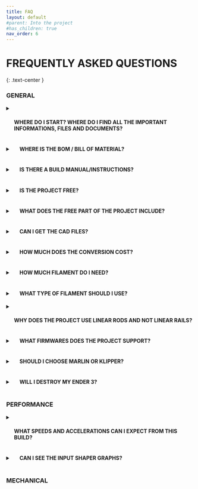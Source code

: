 ```yaml
---
title: FAQ
layout: default
#parent: Into the project
#has_children: true
nav_order: 6
---
```

# FREQUENTLY ASKED QUESTIONS
{: .text-center }

### GENERAL

<details>
    <summary><h4 style="display:inline-block;margin-left:1.5em"> WHERE DO I START? WHERE DO I FIND ALL THE IMPORTANT INFORMATIONS, FILES AND DOCUMENTS? </h4></summary>
<p>The main crossroad for the project is this website, where you will find all the important information and links to build the printer. I would recommend reading through the entire website starting with <a href="https://rh3d.xyz/">E3NG</a> and <a href="https://rh3d.xyz/into.html">Into the project</a>. If you want to get even deeper and be part of the community, <a href="https://discord.com/invite/Zkvu6uu2AR">join the Discord</a>.</p>
<p>Main STL files ready to print are hosted on <a href="https://www.printables.com/en/model/922401">Printables</a>.</p>
<p>CAD files are currently available through a small donation on <a href="https://ko-fi.com/rh3dcz">Ko-Fi</a>.</p>
</details>

<details>
    <summary><h4 style="display:inline-block;margin-left:1.5em"> WHERE IS THE BOM / BILL OF MATERIAL? </h4></summary>
<p>This project is using the <a href="https://rh3d.xyz/configure.html">CONFIGURATOR</a>, which includes the BOM and other necessary things.</p>
</details>

<details>
    <summary><h4 style="display:inline-block;margin-left:1.5em"> IS THERE A BUILD MANUAL/INSTRUCTIONS? </h4></summary>
<p>There is a build manual for the beta version, link is on the <a href="https://www.printables.com/en/model/922401">Printables</a> page.</p>
<p>Build manual for the NG v1.2 is not existent but will be made.</p>
</details>

<details>
    <summary><h4 style="display:inline-block;margin-left:1.5em"> IS THE PROJECT FREE? </h4></summary>
<p>The project is free for personal use and commercial use (print farms, content making, presentational purposes) but it is not allowed to sell the project parts or assembly kits without a permission.</p>
<p>It is released under <a href="https://creativecommons.org/licenses/by-nc-sa/4.0/">CC BY-NC-SA 4.0 license</a>.</p>
</details>

<details>
    <summary><h4 style="display:inline-block;margin-left:1.5em"> WHAT DOES THE FREE PART OF THE PROJECT INCLUDE? </h4></summary>
<p>STL files for printing all the parts, CONFIGURATOR with BILL OF MATERIAL and PRINTED PARTS. In the future, the BUILD MANUAL will also be included.</p>
</details>

<details>
    <summary><h4 style="display:inline-block;margin-left:1.5em"> CAN I GET THE CAD FILES? </h4></summary>
<p>As mentioned in the first answer, CAD files are currently available through a small donation on <a href="https://ko-fi.com/rh3dcz">Ko-Fi</a>.</p>
</details>

<details>
    <summary><h4 style="display:inline-block;margin-left:1.5em"> HOW MUCH DOES THE CONVERSION COST? </h4></summary>
<p>This is highly dependent on the choices you make during the printer configuration and build. For the best idea, it is recommend to open the <a href="https://rh3d.xyz/configure.html">CONFIGURATOR</a> and set your preferred setup, it will automatically calculate the estimated price.</p>
</details>

<details>
    <summary><h4 style="display:inline-block;margin-left:1.5em"> HOW MUCH FILAMENT DO I NEED? </h4></summary>
<p>This is the same case as the cost - the amount of filament needed is highly dependent on your choices but the <a href="https://rh3d.xyz/configure.html">CONFIGURATOR</a> will again automatically calculate how much filament you will need.</p>
<p>PS You can change the M (main) or A (accent) color in the chart to modify your color setup and see the changes.</p>
<p>PPS It is always good to expect some failed prints and have extra filament.</p>
</details>

<details>
    <summary><h4 style="display:inline-block;margin-left:1.5em"> WHAT TYPE OF FILAMENT SHOULD I USE? </h4></summary>
<p>For filament recommendations and print instructions, look at the <a href="https://rh3d.xyz/printing.html">PRINTING PARTS</a>.</p>
</details>

<details>
    <summary><h4 style="display:inline-block;margin-left:1.5em"> WHY DOES THE PROJECT USE LINEAR RODS AND NOT LINEAR RAILS? </h4></summary>
<p>Linear rods were chosen as a cheaper and more accessible option. They are also very reliable, tested and proven to work very well.</p>
<p>Me and some community members (mainly Mr. Puffington - thanks!) have been testing the performance of linear rods and compared to linear rail setup (user mod based on Voron Trident gantry), version with linear rods has been supperior allowing higher accelerations with clean input shaper results.</p>
</details>

<details>
    <summary><h4 style="display:inline-block;margin-left:1.5em"> WHAT FIRMWARES DOES THE PROJECT SUPPORT? </h4></summary>
<p>The project natively supports both Marlin and Klipper but nothing is stopping you from using other FW.</p>
<p>The board compatibility will also be getting wider.</p>
</details>

<details>
    <summary><h4 style="display:inline-block;margin-left:1.5em"> SHOULD I CHOOSE MARLIN OR KLIPPER? </h4></summary>
<p>I think both firmwares are very similar in the daily use capabilities, both support latest and high end features. Marlin benefits from running on a single board with a display controller that makes it a simple and solid setup with no added costs while Klipper supports more detailed tuning and with the added SBC it has more capabilities in printing faster. It is also simpler to reconfigure your printer without need to reflash the firmware, although Marlin has a lot of variables that can be changed after flashing the FW.</p>
</details>

<details>
    <summary><h4 style="display:inline-block;margin-left:1.5em"> WILL I DESTROY MY ENDER 3? </h4></summary>
<p>No, this conversion will improve your Ender 3 in probably every way. If you decide to convert it just make sure and check at least twice that you have everything ready and that you understand what you are going to do. If you still decide that you liked your Ender 3 more than Ender 3 NG don't worry, the project is designed so that you don't make any changes to the printer parts that would prevent you from rebuilding back to Ender 3.</p>
</details>

### PERFORMANCE

<details>
    <summary><h4 style="display:inline-block;margin-left:1.5em"> WHAT SPEEDS AND ACCELERATIONS CAN I EXPECT FROM THIS BUILD? </h4></summary>
<p>This is hugely dependent on the quality and precision of your build, used parts and the final tuning you will perform. Usually well build and well tuned printers are capable of printing at around 300-400 mm/s and 10-15K mm/s2 with still pretty good quality. That is about as fast as you can get with the stock creality stepper motors.</p>
</details>

<details>
    <summary><h4 style="display:inline-block;margin-left:1.5em"> CAN I SEE THE INPUT SHAPER GRAPHS? </h4></summary>
<p>Similarly to the previous question, the IS result is a lot dependent on the build quality. Below I am posting some of my input shaper graphs.</p>
<p>    1. With printed frame verticals, no enclosure.</p>
<p>    2. With ultimate frame and enclosure (4mm panels + 5mm door).</p>
</details>

### MECHANICAL

[Ender 3 NG]: https://rh3d.xyz/
[Into the project]: https://rh3d.xyz/into.html
[join the Discord]: https://discord.com/invite/Zkvu6uu2AR
[Printables]: https://www.printables.com/en/model/922401
[Ko-Fi]: https://ko-fi.com/rh3dcz
[CONFIGURATOR]: https://rh3d.xyz/configure.html
[PRINTING PARTS]: https://rh3d.xyz/printing.html
